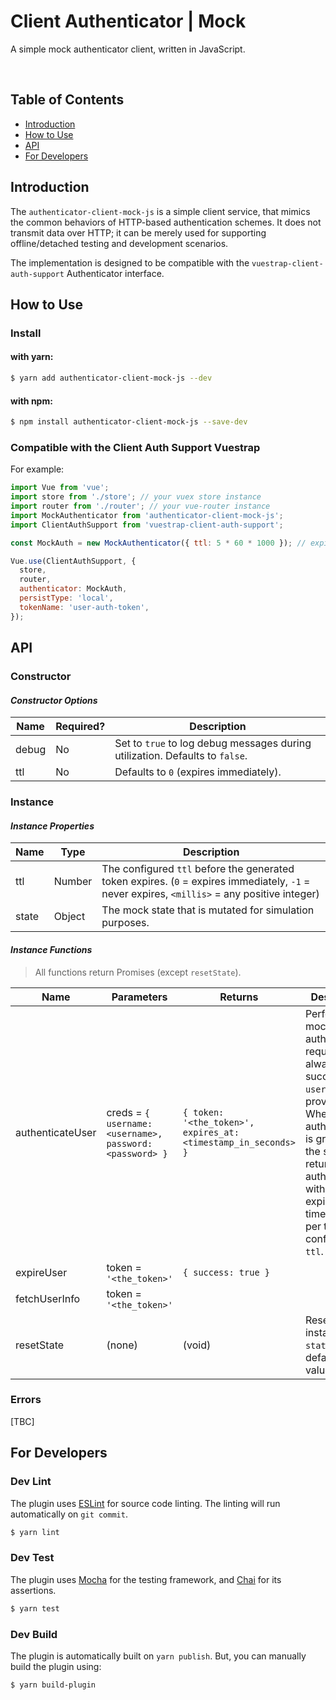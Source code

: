 # Client Authenticator | Mock

A simple mock authenticator client, written in JavaScript.

<br />

## Table of Contents

* [Introduction][section-introduction]
* [How to Use][section-how-to-use]
* [API][section-api]
* [For Developers][section-for-developers]


## Introduction

The `authenticator-client-mock-js` is a simple client service, that mimics the common behaviors of HTTP-based authentication schemes. It does not transmit data over HTTP; it can be merely used for supporting offline/detached testing and development scenarios.

The implementation is designed to be compatible with the `vuestrap-client-auth-support` Authenticator interface.

## How to Use

### Install

#### with yarn:

``` sh
$ yarn add authenticator-client-mock-js --dev
```

#### with npm:

``` sh
$ npm install authenticator-client-mock-js --save-dev
```

### Compatible with the Client Auth Support Vuestrap

For example:
``` javascript
import Vue from 'vue';
import store from './store'; // your vuex store instance
import router from './router'; // your vue-router instance
import MockAuthenticator from 'authenticator-client-mock-js';
import ClientAuthSupport from 'vuestrap-client-auth-support';

const MockAuth = new MockAuthenticator({ ttl: 5 * 60 * 1000 }); // expire session in 5 mins

Vue.use(ClientAuthSupport, {
  store,
  router,
  authenticator: MockAuth,
  persistType: 'local',
  tokenName: 'user-auth-token',
});
```


## API

### Constructor

#### _Constructor Options_

| Name             | Required? | Description |
| ---------------- | --------- | ----------- |
| debug            | No        | Set to `true` to log debug messages during utilization. Defaults to `false`. |
| ttl              | No        | Defaults to `0` (expires immediately). |

### Instance

#### _Instance Properties_

| Name        | Type    | Description |
| ----------- | ------- | ----------- |
| ttl         | Number  | The configured `ttl` before the generated token expires. (`0` = expires immediately, `-1` = never expires, `<millis>` = any positive integer) |
| state       | Object  | The mock state that is mutated for simulation purposes. |


#### _Instance Functions_

> All functions return Promises (except `resetState`).

| Name         | Parameters | Returns | Description |
| ------------ | ---------- | ------- | ----------- |
| authenticateUser | creds = `{ username: <username>, password: <password> }` | `{ token: '<the_token>', expires_at: <timestamp_in_seconds> }` | Performs a mock authentication request, that always succeeds if a `username` is provided. When authentication is granted, the service returns a user auth token, with an expiration timestamp per the configured `ttl`. |
| expireUser | token = `'<the_token>'` | `{ success: true }` | |
| fetchUserInfo | token = `'<the_token>'` |  | |
| resetState | (none) | (void) | Resets the instance `state` to the default values. |


### Errors

[TBC]


## For Developers

### Dev Lint

The plugin uses [ESLint][link-eslint-site] for source code linting. The linting will run automatically on `git commit`.

``` sh
$ yarn lint
```


### Dev Test

The plugin uses [Mocha][link-mocha-site] for the testing framework,
and [Chai][link-chai-site] for its assertions.

``` sh
$ yarn test
```

### Dev Build

The plugin is automatically built on `yarn publish`. But, you can manually build the plugin using:

``` sh
$ yarn build-plugin
```

[section-introduction]: #introduction
[section-how-to-use]: #how-to-use
[section-api]: #api
[section-for-developers]: #for-developers

[link-eslint-site]: https://eslint.org
[link-mocha-site]: https://mochajs.org
[link-chai-site]: http://chaijs.com
